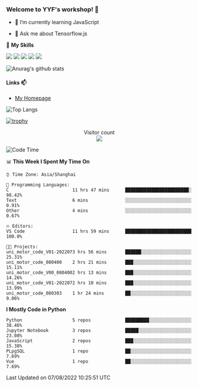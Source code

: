 ### Welcome to YYF's workshop! 👋

<!--
**YifeiYang210/YifeiYang210** is a ✨ _special_ ✨ repository because its `README.md` (this file) appears on your GitHub profile.

Here are some ideas to get you started:

- 🔭 I’m currently working on ...
- 🌱 I’m currently learning ...
- 👯 I’m looking to collaborate on ...
- 🤔 I’m looking for help with ...
- 💬 Ask me about ...
- 📫 How to reach me: ...
- 😄 Pronouns: ...
- ⚡ Fun fact: ...
-->

- 🌱 I’m currently learning JavaScript

- 💬 Ask me about Tensorflow.js

🌟 **My Skills**
<!-- [![](https://img.shields.io/badge/{徽标标题}-{徽标内容}-{徽标颜色}.svg)]({linkUrl}) -->

![](https://img.shields.io/badge/-Python-3f7fbd?logo=Python&logoColor=fff)
![](https://img.shields.io/badge/-DeepLearning-3f7fbd?logo=Pandas&logoColor=fff)
![](https://img.shields.io/badge/-Wechat-3f7fbd?logo=Wechat&logoColor=fff)
![](https://img.shields.io/badge/-C%2B%2B-3f7fbd?logo=C%2B%2B&logoColor=fff)
![](https://img.shields.io/badge/-JavaScript-3f7fbd?logo=JavaScript&logoColor=fff)

![Anurag's github stats](https://github-readme-stats.vercel.app/api?username=YifeiYang210&theme=maroongold)



#### Links 📫

* [My Homepage](https://YifeiYang210.github.io/blog/)

![Top Langs](https://github-readme-stats.vercel.app/api/top-langs/?username=YifeiYang210&hide=roff,c)

[![trophy](https://github-profile-trophy.vercel.app/?username=YifeiYang210&theme=dracula&row=2&column=3)](https://github.com/ryo-ma/github-profile-trophy)

<p align="center"> 
  Visitor count<br>
  <img src="https://profile-counter.glitch.me/YifeiYang210/count.svg" />
</p>

<!--START_SECTION:waka-->
![Code Time](http://img.shields.io/badge/Code%20Time-1%2C122%20hrs%2020%20mins-blue)

📊 **This Week I Spent My Time On** 

```text
⌚︎ Time Zone: Asia/Shanghai

💬 Programming Languages: 
C                        11 hrs 47 mins      ████████████████████████░   98.42% 
Text                     6 mins              ░░░░░░░░░░░░░░░░░░░░░░░░░   0.91% 
Other                    4 mins              ░░░░░░░░░░░░░░░░░░░░░░░░░   0.67%

🔥 Editors: 
VS Code                  11 hrs 59 mins      █████████████████████████   100.0%

🐱‍💻 Projects: 
uni_motor_code_V01-2022073 hrs 56 mins       ██████░░░░░░░░░░░░░░░░░░░   25.31% 
uni_motor_code_080400    2 hrs 21 mins       ███░░░░░░░░░░░░░░░░░░░░░░   15.11% 
uni_motor_code_V00_0804002 hrs 13 mins       ███░░░░░░░░░░░░░░░░░░░░░░   14.26% 
uni_motor_code_V01-2022072 hrs 10 mins       ███░░░░░░░░░░░░░░░░░░░░░░   13.99% 
uni_motor_code_080303    1 hr 24 mins        ██░░░░░░░░░░░░░░░░░░░░░░░   9.06%

```

**I Mostly Code in Python** 

```text
Python                   5 repos             █████████░░░░░░░░░░░░░░░░   38.46% 
Jupyter Notebook         3 repos             █████░░░░░░░░░░░░░░░░░░░░   23.08% 
JavaScript               2 repos             ███░░░░░░░░░░░░░░░░░░░░░░   15.38% 
PLpgSQL                  1 repo              ██░░░░░░░░░░░░░░░░░░░░░░░   7.69% 
Vue                      1 repo              ██░░░░░░░░░░░░░░░░░░░░░░░   7.69%

```



 Last Updated on 07/08/2022 10:25:51 UTC
<!--END_SECTION:waka-->


